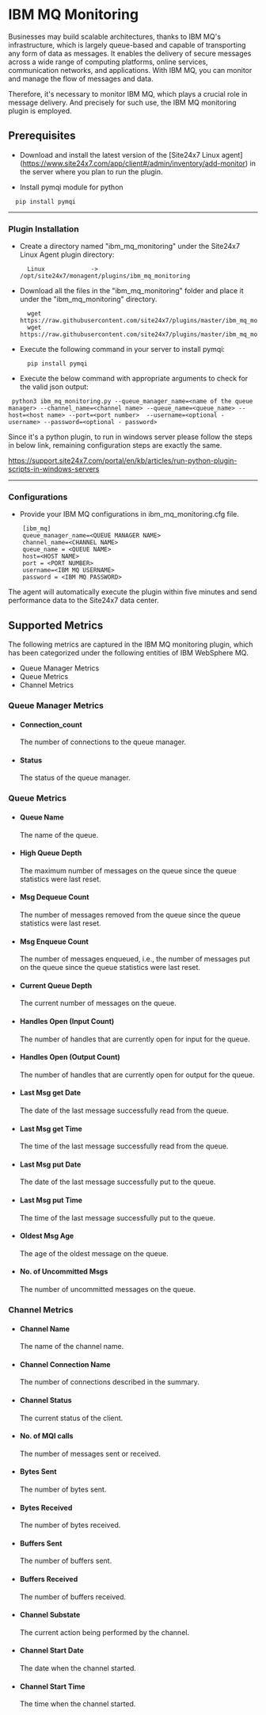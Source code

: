 # IBM MQ Monitoring
Businesses may build scalable architectures, thanks to IBM MQ's infrastructure, which is largely queue-based and capable of transporting any form of data as messages. It enables the delivery of secure messages across a wide range of computing platforms, online services, communication networks, and applications. With IBM MQ, you can monitor and manage the flow of messages and data.
 
Therefore, it's necessary to monitor IBM MQ, which plays a crucial role in message delivery. And precisely for such use, the IBM MQ monitoring plugin is employed.

                                                                                              
## Prerequisites

- Download and install the latest version of the [Site24x7 Linux agent] (https://www.site24x7.com/app/client#/admin/inventory/add-monitor) in the server where you plan to run the plugin. 

- Install pymqi module for python
```
  pip install pymqi
```
---



### Plugin Installation  

- Create a directory named "ibm_mq_monitoring" under the Site24x7 Linux Agent plugin directory: 

		Linux             ->   /opt/site24x7/monagent/plugins/ibm_mq_monitoring
      
- Download all the files in the "ibm_mq_monitoring" folder and place it under the "ibm_mq_monitoring" directory.

		wget https://raw.githubusercontent.com/site24x7/plugins/master/ibm_mq_monitoring/ibm_mq_monitoring.py
		wget https://raw.githubusercontent.com/site24x7/plugins/master/ibm_mq_monitoring/ibm_mq_monitoring.cfg

- Execute the following command in your server to install pymqi: 

		pip install pymqi

- Execute the below command with appropriate arguments to check for the valid json output:
```
 python3 ibm_mq_monitoring.py --queue_manager_name=<name of the queue manager> --channel_name=<channel name> --queue_name=<queue_name> --host=<host name> --port=<port number>  --username=<optional - username> --password=<optional - password> 
 ```
Since it's a python plugin, to run in windows server please follow the steps in below link, remaining configuration steps are exactly the same. 

  https://support.site24x7.com/portal/en/kb/articles/run-python-plugin-scripts-in-windows-servers



---

### Configurations

- Provide your IBM MQ configurations in ibm_mq_monitoring.cfg file.
```
    [ibm_mq]
    queue_manager_name=<QUEUE MANAGER NAME>
    channel_name=<CHANNEL NAME>
    queue_name = <QUEUE NAME>
    host=<HOST NAME>
    port = <PORT NUMBER>
    username=<IBM MQ USERNAME>
    password = <IBM MQ PASSWORD>
```	
		
The agent will automatically execute the plugin within five minutes and send performance data to the Site24x7 data center.

## Supported Metrics
The following metrics are captured in the IBM MQ monitoring plugin, which has been categorized under the following entities of IBM WebSphere MQ.
 
- Queue Manager Metrics
- Queue Metrics
- Channel Metrics
 
### **Queue Manager Metrics**
 
- #### Connection_count
     The number of connections to the queue manager.

  
- #### Status
     The status of the queue manager.

 
### **Queue Metrics**

- #### Queue Name
     The name of the queue.


- #### High Queue Depth
     The maximum number of messages on the queue since the queue statistics were last reset.
  

- #### Msg Dequeue Count
     The number of messages removed from the queue since the queue statistics were last reset.

 

- #### Msg Enqueue Count
     The number of messages enqueued, i.e., the number of messages put on the queue since the queue statistics were last reset.
 

- #### Current Queue Depth
     The current number of messages on the queue.
  

- #### Handles Open (Input Count)
     The number of handles that are currently open for input for the queue.
  

- #### Handles Open (Output Count)
     The number of handles that are currently open for output for the queue.
  

- #### Last Msg get Date 
     The date of the last message successfully read from the queue.
  

- #### Last Msg get Time 
     The time of the last message successfully read from the queue.
 

- #### Last Msg put Date 
     The date of the last message successfully put to the queue.
  

- #### Last Msg put Time 
     The time of the last message successfully put to the queue.
  

- #### Oldest Msg Age
     The age of the oldest message on the queue.
  

- #### No. of Uncommitted Msgs
     The number of uncommitted messages on the queue.
 
 
### **Channel Metrics**
 
- #### Channel Name
     The name of the channel name.
 
 
- #### Channel Connection Name
     The number of connections described in the summary.
 
 
- #### Channel Status
     The current status of the client.
 
 
- #### No. of MQI calls
     The number of messages sent or received.

 
- #### Bytes Sent
     The number of bytes sent.

 
- #### Bytes Received
     The number of bytes received.

 
- #### Buffers Sent
     The number of buffers sent.


- #### Buffers Received
     The number of buffers received.
 
 
- #### Channel Substate
     The current action being performed by the channel.


- #### Channel Start Date
     The date when the channel started.
 

- #### Channel Start Time
     The time when the channel started.


